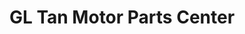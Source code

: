 ---
title: "GL Tan Motor Parts Center"
url: /davao-city/gl-tan-motor-parts-center/
shop: car parts
---